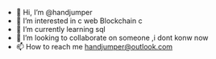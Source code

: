 - 👋 Hi, I’m @handjumper
- 👀 I’m interested in c web Blockchain c 
- 🌱 I’m currently learning sql 
- 💞️ I’m looking to collaborate on someone ,i dont konw now
- 📫 How to reach me  handjumper@outlook.com

<!---
handjumper/handjumper is a ✨ special ✨ repository because its `README.md` (this file) appears on your GitHub profile.
You can click the Preview link to take a look at your changes. ok,thats good
--->
